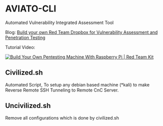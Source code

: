 # AVIATO-CLI
Automated Vulnerability Integrated Assessment Tool


Blog: [Build your own Red Team Dropbox for Vulnerability Assessment and Penetration Testing](https://haxbabatech.blogspot.com/2020/04/build-your-own-red-team-dropbox-for_9.html)

Tutorial Video: 

[![Build Your Own Pentesting Machine With Raspberry Pi | Red Team Kit](https://img.youtube.com/vi/uivHGnMhPQc/0.jpg)](https://www.youtube.com/watch?v=uivHGnMhPQc)


## Civilized.sh
Automated Script, To setup any debian based machine (*kali) to make Reverse Remote SSH Tunneling to Remote CnC Server.

## Uncivilized.sh
Remove all configurations which is done by civilized.sh
